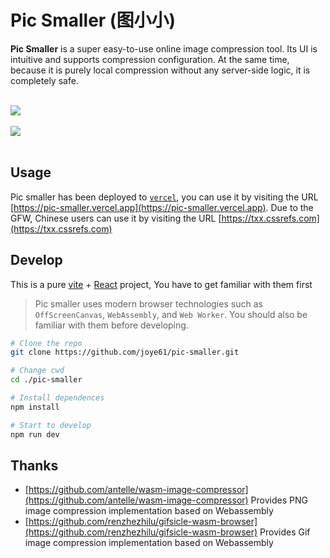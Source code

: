 # Pic Smaller (图小小)

**Pic Smaller** is a super easy-to-use online image compression tool. Its UI is intuitive and supports compression configuration. At the same time, because it is purely local compression without any server-side logic, it is completely safe.

<br/>

<div><img src="https://txx.cssrefs.com/demo1.png"></div>
<br/>
<div><img src="https://txx.cssrefs.com/demo2.png"></div>

<br/>

## Usage

Pic smaller has been deployed to [`vercel`](https://vercel.com/), you can use it by visiting the URL [https://pic-smaller.vercel.app](https://pic-smaller.vercel.app). Due to the GFW, Chinese users can use it by visiting the URL [https://txx.cssrefs.com](https://txx.cssrefs.com)

## Develop

This is a pure [vite](https://vitejs.dev/) + [React](https://react.dev/) project, You have to get familiar with them first

> Pic smaller uses modern browser technologies such as `OffScreenCanvas`, `WebAssembly`, and `Web Worker`. You should also be familiar with them before developing.

```bash
# Clone the repo
git clone https://github.com/joye61/pic-smaller.git

# Change cwd
cd ./pic-smaller

# Install dependences
npm install

# Start to develop
npm run dev
```

## Thanks

- [https://github.com/antelle/wasm-image-compressor](https://github.com/antelle/wasm-image-compressor) Provides PNG image compression implementation based on Webassembly
- [https://github.com/renzhezhilu/gifsicle-wasm-browser](https://github.com/renzhezhilu/gifsicle-wasm-browser) Provides Gif image compression implementation based on Webassembly
